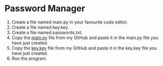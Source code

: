 # Password Manager
1. Create a file named main.py in your favourite code editor.
2. Create a file named key.key.
3. Create a file named passwords.txt.
4. Copy the [main.py](main.py) file from my GitHub and paste it in the main.py file you have just created.
5. Copy the [key.key](key.key) file from my GitHub and paste it in the key.key file you have just created.
6. Run the program.
